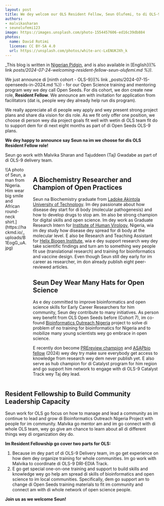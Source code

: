 ```yaml
---
layout: post
title: We dey welcom our OLS Resident Fellow, Seun Olufemi, to di OLS-9 Delivery Team
authors:
- malvikasharan
- seunolufemi123
image: https://images.unsplash.com/photo-1554457606-ed16c39db884
photos:
  name: David Rotimi
  license: CC BY-SA 4.0
  url: https://unsplash.com/photos/white-arc-LxENUKJXh_k
---
```


_This blog is written in [Nigerian Pidgin](https://en.wikipedia.org/wiki/Nigerian_Pidgin), and is also available in [English]({% link _posts/2024-07-24-welcoming-resident-fellow-seun-olufemi.md %})._

We just announce di [ninth cohort - OLS-9]({% link _posts/2024-07-15-openseeds-in-2024.md %}) - for our Open Science training and mentoring program wey we dey call Open Seeds. For dis cohort, we don create new role, **Resident Fellow**. We announce am with invitation for application from facilitators (dat is, people wey dey already help run dis program).

We really appreciate all di people wey apply and wey present strong project plans and share dia vision for dis role. As we fit only offer one position, we choose di person wey dia project goals fit well with wetin di OLS team fit do to support dem for di next eight months as part of di Open Seeds OLS-9 plans.


**We dey happy to announce say Seun na im we choose for dis OLS Resident Fellow role!**

Seun go work with Malvika Sharan and Tajuddeen (Taj) Gwadabe as part of di OLS-9 delivery team.

<div class="columns">
  <div class="column is-4" markdown="1">
  ![A photo of Seun, a man from Nigeria. Him wear big smile and African round-neck shirt.](https://hackmd.io/_uploads/B1EogG_uA.jpg)
  </div>
  <div class="column" markdown="1">

## A Biochemistry Researcher and Champion of Open Practices
Seun na Biochemistry graduate from [Ladoke Akintola University of Technology](https://www.lautech.edu.ng/). Im dey passionate about how disease dey start for di body (molecular pathogenesis) and how to develop drugs to stop am.
Im also be strong champion for digital skills and open science.
Im dey work as Graduate Research Intern for [Institute of Human Virology](https://ihvnigeria.org/), Nigeria, wia im dey study how disease dey spread for di body at the molecular level.
E also be Research and Teaching Assistant for [Helix Biogen Institute](https://www.helixbiogeninstitute.org/), wia e dey support research wey dey take scientific findings and turn am to something wey people fit use (translational research) and training for bioinformatics and vaccine design.
Even though Seun still dey early for im career as researcher, im don already publish eight peer-reviewed articles.

## Seun Dey Wear Many Hats for Open Science
As e dey committed to improve bioinformatics and open science skills for Early Career Researchers for him community, Seun dey contribute to many initiatives. As person wey benefit from OLS Open Seeds before (Cohort 7), im co-found [Bioinformatics Outreach Nigeria](https://github.com/seunolufemi123/Bioinformatics-Outreach-Nigeria) project to solve di problem of no training for bioinformatics for Nigeria and to mobilize many young scientists wey go embrace in open science.

E recently don become [PREreview champion](https://prereview.org/) and [ASAPbio fellow](https://asapbio.org/) (2024) wey dey try make sure everybody get access to knowledge from research wey dem never publish yet.
E also serve as hub champion for di Catalyst program for him region and go support him network to engage with di OLS-9 Catalyst Track wey Taj dey lead.
</div>
</div>

## Resident Fellowship to Build Community Leadership Capacity
Seun work for OLS go focus on how to manage and lead a community as im continue to lead and grow di Bioinformatics Outreach Nigeria Project with people for im community. Malvika go mentor am and im go connect with di whole OLS team, wey go give am chance to learn about all di different things wey di organization dey do.

**Im Resident Fellowship go cover two parts for OLS:**

1. Because im dey part of di OLS-9 Delivery team, im go get experience on how dem dey organize training for whole communities. Im go work with Malvika to coordinate di OLS-9 DRI-EDIA Track.
2. E go get special one-on-one training and support to build skills and knowledge wey go help am spread di skills of bioinformatics and open science to im local communities. Specifically, dem go support am to change di Open Seeds training materials to fit im community and connect am with di whole network of open science people.

**Join us as we welcome Seun!**
